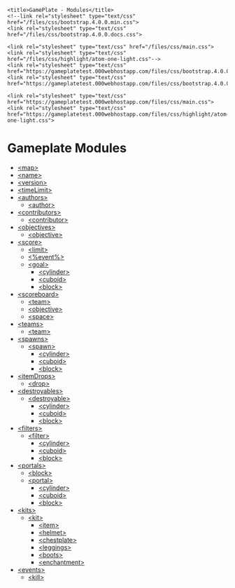 <html lang="en">
<head>
	<meta charset="utf-8">
    <meta name="viewport" content="width=device-width, initial-scale=1, shrink-to-fit=no">
    <meta http-equiv="x-ua-compatible" content="ie=edge">

	<title>GamePlate - Modules</title>
	<!--link rel="stylesheet" type="text/css" href="/files/css/bootstrap.4.0.0.min.css">
	<link rel="stylesheet" type="text/css" href="/files/css/bootstrap.4.0.0.docs.css">

	<link rel="stylesheet" type="text/css" href="/files/css/main.css">
	<link rel="stylesheet" type="text/css" href="/files/css/highlight/atom-one-light.css"-->
	<link rel="stylesheet" type="text/css" href="https://gameplatetest.000webhostapp.com/files/css/bootstrap.4.0.0.min.css">
	<link rel="stylesheet" type="text/css" href="https://gameplatetest.000webhostapp.com/files/css/bootstrap.4.0.0.docs.css">

	<link rel="stylesheet" type="text/css" href="https://gameplatetest.000webhostapp.com/files/css/main.css">
	<link rel="stylesheet" type="text/css" href="https://gameplatetest.000webhostapp.com/files/css/highlight/atom-one-light.css">
</head>
<body>
	<div class="container-fluid">
		<h1>Gameplate Modules</h1>
		<div class="modules-list">
			<ul>
				<li><a href="/modules/map">&lt;map&gt;</a></li>
				<li><a href="/modules/name">&lt;name&gt;</a></li>
				<li><a href="/modules/version">&lt;version&gt;</a></li>
				<li><a href="/modules/timeLimit">&lt;timeLimit&gt;</a></li>
				<li>
					<a href="/modules/authors">&lt;authors&gt;</a>
					<ul>
						<li><a href="/modules/authors#author">&lt;author&gt;</a></li>
					</ul>
				</li>
				<li>
					<a href="/modules/contributors">&lt;contributors&gt;</a>
					<ul>
						<li><a href="/modules/contributors#contributor">&lt;contributor&gt;</a></li>
					</ul>
				</li>
				<li>
					<a href="/modules/objectives">&lt;objectives&gt;</a>
					<ul>
						<li><a href="/modules/objectives#objective">&lt;objective&gt;</a></li>
					</ul>
				</li>
				<li>
					<a href="/modules/score">&lt;score&gt;</a>
					<ul>
						<li><a href="/modules/score#limit">&lt;limit&gt;</a></li>
						<li><a href="/modules/score#event">&lt;%event%&gt;</a></li>
						<li>
							<a href="/modules/score#goal">&lt;goal&gt;</a>
							<ul>
								<li><a href="/modules/score#goal-cylinder">&lt;cylinder&gt;</a></li>
								<li><a href="/modules/score#goal-cuboid">&lt;cuboid&gt;</a></li>
								<li><a href="/modules/score#goal-block">&lt;block&gt;</a></li>
							</ul>
						</li>
					</ul>
				</li>
				<li>
					<a href="/modules/scoreboard">&lt;scoreboard&gt;</a>
					<ul>
						<li><a href="/modules/scoreboard#team">&lt;team&gt;</a></li>
						<li><a href="/modules/scoreboard#objective">&lt;objective&gt;</a></li>
						<li><a href="/modules/scoreboard#space">&lt;space&gt;</a></li>
					</ul>
				</li>
				<li>
					<a href="/modules/teams">&lt;teams&gt;</a>
					<ul>
						<li><a href="/modules/teams#team">&lt;team&gt;</a></li>
					</ul>
				</li>
				<li>
					<a href="/modules/spawns">&lt;spawns&gt;</a>
					<ul>
						<li>
							<a href="/modules/spawns#spawn">&lt;spawn&gt;</a>
							<ul>
								<li><a href="/modules/spawns#spawn-cylinder">&lt;cylinder&gt;</a></li>
								<li><a href="/modules/spawns#spawn-cuboid">&lt;cuboid&gt;</a></li>
								<li><a href="/modules/spawns#spawn-block">&lt;block&gt;</a></li>
							</ul>
						</li>
					</ul>
				</li>
				<li>
					<a href="/modules/itemDrops">&lt;itemDrops&gt;</a>
					<ul>
						<li><a href="/modules/itemDrops#drop">&lt;drop&gt;</a></li>
					</ul>
				</li>
				<li>
					<a href="/modules/destroyables">&lt;destroyables&gt;</a>
					<ul>
						<li>
							<a href="/modules/destroyables#destroyable">&lt;destroyable&gt;</a>
							<ul>
								<li><a href="/modules/destroyables#destroyable-cylinder">&lt;cylinder&gt;</a></li>
								<li><a href="/modules/destroyables#destroyable-cuboid">&lt;cuboid&gt;</a></li>
								<li><a href="/modules/destroyables#destroyable-block">&lt;block&gt;</a></li>
							</ul>
						</li>
					</ul>
				</li>
				<li>
					<a href="/modules/filters">&lt;filters&gt;</a>
					<ul>
						<li>
							<a href="/modules/filters#filter">&lt;filter&gt;</a>
							<ul>
								<li><a href="/modules/filters#filter-cylinder">&lt;cylinder&gt;</a></li>
								<li><a href="/modules/filters#filter-cuboid">&lt;cuboid&gt;</a></li>
								<li><a href="/modules/filters#filter-block">&lt;block&gt;</a></li>
							</ul>
						</li>
					</ul>
				</li>
				<li>
					<a href="/modules/portals">&lt;portals&gt;</a>
					<ul>
						<li><a href="/modules/portals#block">&lt;block&gt;</a></li>
						<li>
							<a href="/modules/portals#portal">&lt;portal&gt;</a>
							<ul>
								<li><a href="/modules/portals#portal-cylinder">&lt;cylinder&gt;</a></li>
								<li><a href="/modules/portals#portal-cuboid">&lt;cuboid&gt;</a></li>
								<li><a href="/modules/portals#portal-block">&lt;block&gt;</a></li>
							</ul>
						</li>
					</ul>
				</li>
				<li>
					<a href="/modules/kits">&lt;kits&gt;</a>
					<ul>
						<li>
							<a href="/modules/kits#kit">&lt;kit&gt;</a>
							<ul>
								<li><a href="/modules/kits#kit-item">&lt;item&gt;</a></li>
								<li><a href="/modules/kits#kit-helmet">&lt;helmet&gt;</a></li>
								<li><a href="/modules/kits#kit-chestplate">&lt;chestplate&gt;</a></li>
								<li><a href="/modules/kits#kit-leggings">&lt;leggings&gt;</a></li>
								<li><a href="/modules/kits#kit-boots">&lt;boots&gt;</a></li>
								<li><a href="/modules/kits#kit-enchantment">&lt;enchantment&gt;</a></li>
							</ul>
						</li>
					</ul>
				</li>
				<li>
					<a href="/modules/events">&lt;events&gt;</a>
					<ul>
						<li><a href="/modules/events#kill">&lt;kill&gt;</a></li>
					</ul>
				</li>
			</ul>
		</div>
	</div>
	<!--script src="/files/js/jquery.3.1.1.min.js"></script>
	<script src="/files/js/tether.min.js"></script>
	<script src="/files/js/bootstrap.4.0.0.min.js"></script>
	<script src="/files/js/highlight.pack.js"></script>
	<script src="/files/js/main.js"></script-->
	<script src="https://gameplatetest.000webhostapp.com/files/js/jquery.3.1.1.min.js"></script>
	<script src="https://gameplatetest.000webhostapp.com/files/js/tether.min.js"></script>
	<script src="https://gameplatetest.000webhostapp.com/files/js/bootstrap.4.0.0.min.js"></script>
	<script src="https://gameplatetest.000webhostapp.com/files/js/highlight.pack.js"></script>
	<script src="https://gameplatetest.000webhostapp.com/files/js/main.js"></script>
</body>
</html>
